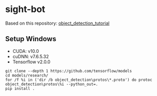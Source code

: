 # sight-bot

Based on this repository: [object_detection_tutorial](https://github.com/tensorflow/models/blob/master/research/object_detection/object_detection_tutorial.ipynb)

## Setup Windows

* CUDA: v10.0
* cuDNN: v7.6.5.32
* Tensorflow v2.0.0

```
git clone --depth 1 https://github.com/tensorflow/models
cd models/research/
for /f %i in ('dir /b object_detection\protos\*.proto') do protoc object_detection\protos\%i --python_out=.
pip install .
```
